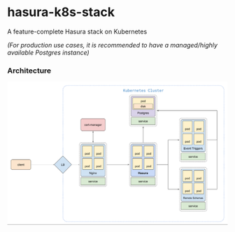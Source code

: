 # hasura-k8s-stack
A feature-complete Hasura stack on Kubernetes

_(For production use cases, it is recommended to have a managed/highly available Postgres instance)_

### Architecture

![architecture](assets/arch.png)